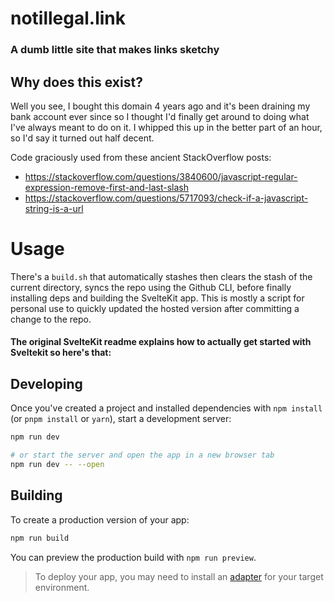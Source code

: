 # notillegal.link
### A dumb little site that makes links sketchy

## Why does this exist?

Well you see, I bought this domain 4 years ago and it's been draining my bank account ever since so I thought
I'd finally get around to doing what I've always meant to do on it. I whipped this up in the better part of 
an hour, so I'd say it turned out half decent.

Code graciously used from these ancient StackOverflow posts:
* https://stackoverflow.com/questions/3840600/javascript-regular-expression-remove-first-and-last-slash
* https://stackoverflow.com/questions/5717093/check-if-a-javascript-string-is-a-url


# Usage

There's a `build.sh` that automatically stashes then clears the stash of the current directory,
syncs the repo using the Github CLI, before finally installing deps and building the SvelteKit app.
This is mostly a script for personal use to quickly updated the hosted version after committing a
change to the repo.

#### The original SvelteKit readme explains how to actually get started with Sveltekit so here's that:

## Developing

Once you've created a project and installed dependencies with `npm install` (or `pnpm install` or `yarn`), start a development server:

```bash
npm run dev

# or start the server and open the app in a new browser tab
npm run dev -- --open
```

## Building

To create a production version of your app:

```bash
npm run build
```

You can preview the production build with `npm run preview`.

> To deploy your app, you may need to install an [adapter](https://kit.svelte.dev/docs/adapters) for your target environment.